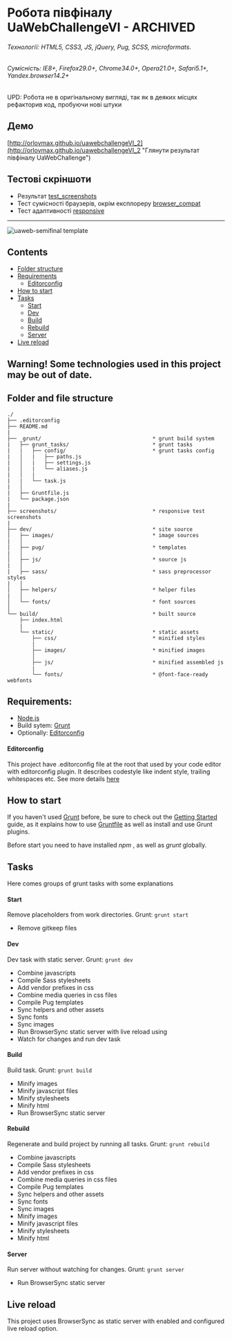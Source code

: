 # Робота півфіналу UaWebChallengeVI - ARCHIVED

###### Технології: HTML5, CSS3, JS, jQuery, Pug, SCSS, microformats.
###### Сумісність: IE8+, Firefox29.0+, Chrome34.0+, Opera21.0+, Safari5.1+, Yandex.browser14.2+
UPD: Робота не в оригінальному вигляді, так як в деяких місцях рефакторив код, пробуючи нові штуки

## Демо
[http://orlovmax.github.io/uawebchallengeVI_2](http://orlovmax.github.io/uawebchallengeVI_2 "Глянути результат півфіналу UaWebChallenge")


## Тестові скріншоти
- Результат [test_screenshots](https://github.com/orlovmax/uawebchallengeVI_2/tree/master/test_screenshots/)
- Тест сумісності браузерів, окрім експлореру [browser_compat](https://github.com/orlovmax/uawebchallengeVI_2/tree/master/test_screenshots/browser_compat/)
- Тест адаптивності [responsive](https://github.com/orlovmax/uawebchallengeVI_2/tree/master/test_screenshots/responsive/)

---

![uaweb-semifinal template](test_screenshots/responsive/uaweb-semi_firefox-30.0_gt1400px.jpg)

## Contents
* [Folder structure](#folder-and-file-structure)
* [Requirements](#requirements)
	- [Editorconfig](#editorconfig)
* [How to start](#how-to-start)
* [Tasks](#tasks)
	- [Start](#start)
	- [Dev](#dev)
	- [Build](#build)
	- [Rebuild](#rebuild)
	- [Server](#server)
* [Live reload](#live-reload)

## Warning! Some technologies used in this project may be out of date.

## Folder and file structure
```
./
├── .editorconfig
├── README.md
|
├── _grunt/                                    * grunt build system
|	├── grunt_tasks/                           * grunt tasks
|	|   ├── config/                            * grunt tasks config
|	│   |	├── paths.js
|	│   |	├── settings.js
|	│   |	└── aliases.js
|	│   |
|	|   └── task.js
|	│
|	├── Gruntfile.js
|	└── package.json
|
├── screenshots/                               * responsive test screenshots
|
├── dev/                                       * site source
│   ├── images/                                * image sources
|	│
│   ├── pug/                                   * templates
|	│
│   ├── js/                                    * source js
|	│
|	├── sass/                                  * sass preprocessor styles
|	│
│   ├── helpers/                               * helper files
|	│
│   └── fonts/                                 * font sources
│
└── build/                                     * built source
	├── index.html
	|
	└── static/                                * static assets
		├── css/                               * minified styles
		|
		├── images/                            * minified images
		│
		├── js/                                * minified assembled js
		|
		└── fonts/                             * @font-face-ready webfonts

```

## Requirements:
- [Node.js](http://nodejs.org/)
- Build sytem: [Grunt](http://gruntjs.com/)
- Optionally: [Editorconfig](http://editorconfig.org/)

#### Editorconfig
This project have .editorconfig file at the root that used by your code editor with editorconfig plugin. It describes codestyle like indent style, trailing whitespaces etc. See more details [here](http://editorconfig.org/)

## How to start
If you haven't used [Grunt](http://gruntjs.com/) before, be sure to check out the [Getting Started](http://gruntjs.com/getting-started) guide, as it explains how to use [Gruntfile](http://gruntjs.com/sample-gruntfile) as well as install and use Grunt plugins.

Before start you need to have installed _npm_ , as well as _grunt_ globally.

## Tasks
Here comes groups of grunt tasks with some explanations

#### Start 
Remove placeholders from work directories.
Grunt: `grunt start`

* Remove gitkeep files

#### Dev
Dev task with static server.
Grunt: `grunt dev`

* Combine javascripts
* Compile Sass stylesheets
* Add vendor prefixes in css
* Combine media queries in css files
* Compile Pug templates
* Sync helpers and other assets
* Sync fonts
* Sync images
* Run BrowserSync static server with live reload using 
* Watch for changes and run dev task


#### Build 
Build task.
Grunt: `grunt build`

* Minify images
* Minify javascript files
* Minify stylesheets
* Minify html
* Run BrowserSync static server 


#### Rebuild 
Regenerate and build project by running all tasks.
Grunt: `grunt rebuild`

* Combine javascripts
* Compile Sass stylesheets
* Add vendor prefixes in css
* Combine media queries in css files
* Compile Pug templates
* Sync helpers and other assets
* Sync fonts
* Sync images
* Minify images
* Minify javascript files
* Minify stylesheets
* Minify html


#### Server 
Run server without watching for changes.
Grunt: `grunt server`

* Run BrowserSync static server


## Live reload 
This project uses BrowserSync as static server with enabled and configured live reload option.
